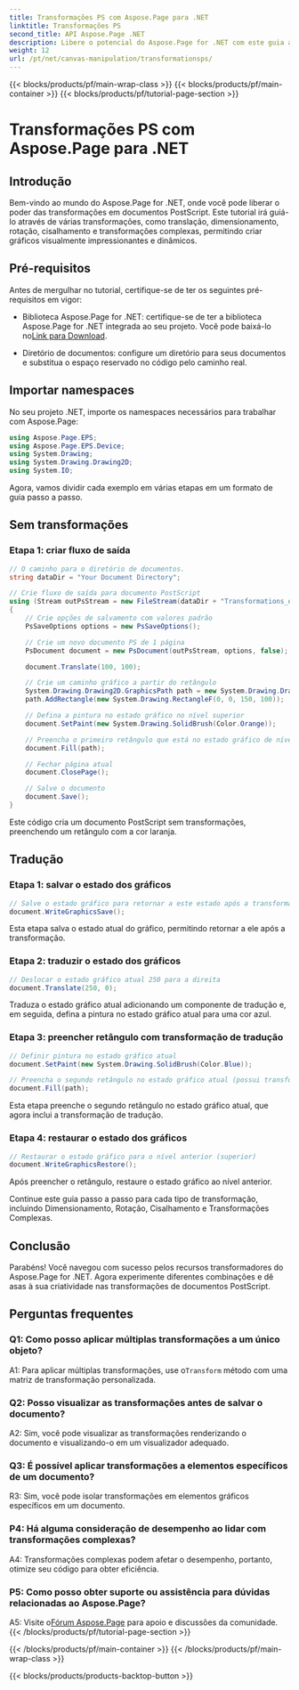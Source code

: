```yaml
---
title: Transformações PS com Aspose.Page para .NET
linktitle: Transformações PS
second_title: API Aspose.Page .NET
description: Libere o potencial do Aspose.Page for .NET com este guia abrangente sobre transformações PostScript. Crie gráficos dinâmicos sem esforço.
weight: 12
url: /pt/net/canvas-manipulation/transformationsps/
---
```


{{< blocks/products/pf/main-wrap-class >}}
{{< blocks/products/pf/main-container >}}
{{< blocks/products/pf/tutorial-page-section >}}

# Transformações PS com Aspose.Page para .NET

## Introdução

Bem-vindo ao mundo do Aspose.Page for .NET, onde você pode liberar o poder das transformações em documentos PostScript. Este tutorial irá guiá-lo através de várias transformações, como translação, dimensionamento, rotação, cisalhamento e transformações complexas, permitindo criar gráficos visualmente impressionantes e dinâmicos.

## Pré-requisitos

Antes de mergulhar no tutorial, certifique-se de ter os seguintes pré-requisitos em vigor:

-  Biblioteca Aspose.Page for .NET: certifique-se de ter a biblioteca Aspose.Page for .NET integrada ao seu projeto. Você pode baixá-lo no[Link para Download](https://releases.aspose.com/page/net/).

- Diretório de documentos: configure um diretório para seus documentos e substitua o espaço reservado no código pelo caminho real.

## Importar namespaces

No seu projeto .NET, importe os namespaces necessários para trabalhar com Aspose.Page:

```csharp
using Aspose.Page.EPS;
using Aspose.Page.EPS.Device;
using System.Drawing;
using System.Drawing.Drawing2D;
using System.IO;
```

Agora, vamos dividir cada exemplo em várias etapas em um formato de guia passo a passo.


## Sem transformações

### Etapa 1: criar fluxo de saída

```csharp
// O caminho para o diretório de documentos.
string dataDir = "Your Document Directory";

// Crie fluxo de saída para documento PostScript
using (Stream outPsStream = new FileStream(dataDir + "Transformations_outPS.ps", FileMode.Create))
{
    // Crie opções de salvamento com valores padrão
    PsSaveOptions options = new PsSaveOptions();

    // Crie um novo documento PS de 1 página
    PsDocument document = new PsDocument(outPsStream, options, false);

    document.Translate(100, 100);

    // Crie um caminho gráfico a partir do retângulo
    System.Drawing.Drawing2D.GraphicsPath path = new System.Drawing.Drawing2D.GraphicsPath();
    path.AddRectangle(new System.Drawing.RectangleF(0, 0, 150, 100));

    // Defina a pintura no estado gráfico no nível superior
    document.SetPaint(new System.Drawing.SolidBrush(Color.Orange));

    // Preencha o primeiro retângulo que está no estado gráfico de nível superior e sem nenhuma transformação
    document.Fill(path);

    // Fechar página atual
    document.ClosePage();

    // Salve o documento
    document.Save();
}
```

Este código cria um documento PostScript sem transformações, preenchendo um retângulo com a cor laranja.

## Tradução

### Etapa 1: salvar o estado dos gráficos

```csharp
// Salve o estado gráfico para retornar a este estado após a transformação
document.WriteGraphicsSave();
```

Esta etapa salva o estado atual do gráfico, permitindo retornar a ele após a transformação.

### Etapa 2: traduzir o estado dos gráficos

```csharp
// Deslocar o estado gráfico atual 250 para a direita
document.Translate(250, 0);
```

Traduza o estado gráfico atual adicionando um componente de tradução e, em seguida, defina a pintura no estado gráfico atual para uma cor azul.

### Etapa 3: preencher retângulo com transformação de tradução

```csharp
// Definir pintura no estado gráfico atual
document.SetPaint(new System.Drawing.SolidBrush(Color.Blue));

// Preencha o segundo retângulo no estado gráfico atual (possui transformação de tradução)
document.Fill(path);
```

Esta etapa preenche o segundo retângulo no estado gráfico atual, que agora inclui a transformação de tradução.

### Etapa 4: restaurar o estado dos gráficos

```csharp
// Restaurar o estado gráfico para o nível anterior (superior)
document.WriteGraphicsRestore();
```

Após preencher o retângulo, restaure o estado gráfico ao nível anterior.

Continue este guia passo a passo para cada tipo de transformação, incluindo Dimensionamento, Rotação, Cisalhamento e Transformações Complexas.

## Conclusão

Parabéns! Você navegou com sucesso pelos recursos transformadores do Aspose.Page for .NET. Agora experimente diferentes combinações e dê asas à sua criatividade nas transformações de documentos PostScript.

## Perguntas frequentes

### Q1: Como posso aplicar múltiplas transformações a um único objeto?

A1: Para aplicar múltiplas transformações, use o`Transform` método com uma matriz de transformação personalizada.

### Q2: Posso visualizar as transformações antes de salvar o documento?

A2: Sim, você pode visualizar as transformações renderizando o documento e visualizando-o em um visualizador adequado.

### Q3: É possível aplicar transformações a elementos específicos de um documento?

R3: Sim, você pode isolar transformações em elementos gráficos específicos em um documento.

### P4: Há alguma consideração de desempenho ao lidar com transformações complexas?

A4: Transformações complexas podem afetar o desempenho, portanto, otimize seu código para obter eficiência.

### P5: Como posso obter suporte ou assistência para dúvidas relacionadas ao Aspose.Page?

 A5: Visite o[Fórum Aspose.Page](https://forum.aspose.com/c/page/39) para apoio e discussões da comunidade.
{{< /blocks/products/pf/tutorial-page-section >}}

{{< /blocks/products/pf/main-container >}}
{{< /blocks/products/pf/main-wrap-class >}}

{{< blocks/products/products-backtop-button >}}
